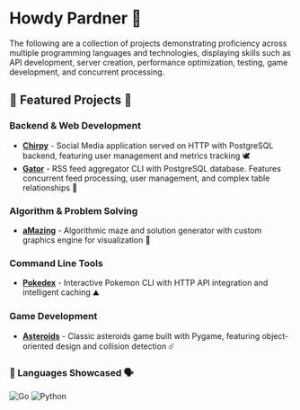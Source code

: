 # Howdy Pardner 🤠 #

The following are a collection of projects demonstrating proficiency across multiple programming languages and technologies, displaying skills such as API development, server creation, performance optimization, testing, game development, and concurrent processing.


## 🧪 Featured Projects 🧠

### Backend & Web Development
- **[Chirpy](https://github.com/DNewmanDev/Chirpy)** - Social Media application served on HTTP with PostgreSQL backend, featuring user management and metrics tracking  🕊️
- **[Gator](https://github.com/dnewmandev/gator)** - RSS feed aggregator CLI with PostgreSQL database. Features concurrent feed processing, user management, and complex table relationships 🐊

### Algorithm & Problem Solving
- **[aMazing](https://github.com/dnewmandev/amazing)** - Algorithmic maze and solution generator with custom graphics engine for visualization 📐

### Command Line Tools
- **[Pokedex](https://github.com/dnewmandev/pokedex)** - Interactive Pokemon CLI with HTTP API integration and intelligent caching ⛰️

### Game Development
- **[Asteroids](https://github.com/dnewmandev/asteroids)** - Classic asteroids game built with Pygame, featuring object-oriented design and collision detection ☄️


### 📖 Languages Showcased 🗣️ ###
![Go](https://img.shields.io/badge/go-%2300ADD8.svg?style=for-the-badge&logo=go&logoColor=white)
![Python](https://img.shields.io/badge/python-3670A0?style=for-the-badge&logo=python&logoColor=ffdd54)
